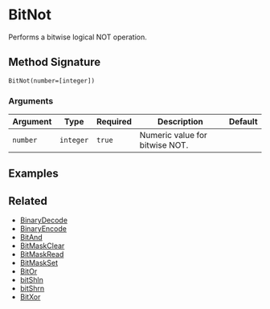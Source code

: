# BitNot

Performs a bitwise logical NOT operation.

## Method Signature

```
BitNot(number=[integer])
```

### Arguments

| Argument | Type      | Required | Description                    | Default |
| -------- | --------- | -------- | ------------------------------ | ------- |
| `number` | `integer` | `true`   | Numeric value for bitwise NOT. |         |

## Examples

## Related

* [BinaryDecode](binarydecode.md)
* [BinaryEncode](binaryencode.md)
* [BitAnd](bitand.md)
* [BitMaskClear](bitmaskclear.md)
* [BitMaskRead](bitmaskread.md)
* [BitMaskSet](bitmaskset.md)
* [BitOr](bitor.md)
* [bitShln](bitshln.md)
* [bitShrn](bitshrn.md)
* [BitXor](bitxor.md)
